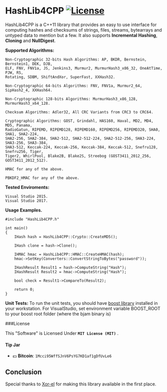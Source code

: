 # HashLib4CPP [![License](http://img.shields.io/badge/license-MIT-green.svg)](https://github.com/ron4fun/HashLib4CPP/blob/master/LICENSE)
HashLib4CPP is a C++11 library that provides an easy to use interface for computing hashes and checksums of strings, files, streams, bytearrays and untyped data to mention but a few.
It also supports **Incremental Hashing**, **Cloning** and **NullDigest**.

**Supported Algorithms:**

    Non-Cryptographic 32-bits Hash Algorithms: AP, BKDR, Bernstein, Bernstein1, DEK, DJB, 
    ELF, FNV, FNV1a, JS, Jenkins3, Murmur2, MurmurHash3_x86_32, OneAtTime, PJW, RS, 
    Rotating, SDBM, ShiftAndXor, SuperFast, XXHash32.

    Non-Cryptographic 64-bits Algorithms: FNV, FNV1a, Murmur2_64, SipHash2_4, XXHash64.

    Non-Cryptographic 128-bits Algorithms: MurmurHash3_x86_128, MurmurHash3_x64_128. 

    Checksum Algorithms: Adler32, All CRC Variants from CRC3 to CRC64. 

    Cryptographic Algorithms: GOST, Grindahl, HAS160, Haval, MD2, MD4, MD5, Panama, 
    RadioGatun, RIPEMD, RIPEMD128, RIPEMD160, RIPEMD256, RIPEMD320, SHA0, SHA1, SHA2-224,
    SHA2-256, SHA2-384, SHA2-512, SHA2-512-224, SHA2-512-256, SHA3-224, SHA3-256, SHA3-384, 
    SHA3-512, Keccak-224, Keccak-256, Keccak-384, Keccak-512, Snefru128, Snefru256, Tiger,
	Tiger2, WhirlPool, Blake2B, Blake2S, Streebog (GOST3411_2012_256, GOST3411_2012_512).

    HMAC for any of the above.
    
    PBKDF2_HMAC for any of the above.

**Tested Enviroments:**
     
    Visual Studio 2015.
    Visual Studio 2017.

    
**Usage Examples.**

    #include "HashLib4CPP.h"

    int main()
    {
        IHash hash = HashLib4CPP::Crypto::CreateMD5();
			
        IHash clone = hash->Clone();

        IHMAC hmac = HashLib4CPP::HMAC::CreateHMAC(hash);
        hmac->SetKey(Converters::ConvertStringToBytes("password"));

        IHashResult Result1 = hash->ComputeString("Hash");
        IHashResult Result2 = hmac->ComputeString("Hash");
		
        bool check = Result1->CompareTo(Result2);
        
        return 0;
    }

 **Unit Tests:**
To run the unit tests, you should have [boost library](http://www.boost.org/) installed in your workstation.
For VisualStudio, set environment variable BOOST_ROOT to your boost root folder (where the bjam binary is)

###License

This "Software" is Licensed Under  **`MIT License (MIT)`** .

#### Tip Jar
* :dollar: **Bitcoin**: `1Mcci95WffSJnV6PsYG7KD1af1gDfUvLe6`


Conclusion
--------------------------------------------------

   Special thanks to [Xor-el](https://github.com/xor-el) for making this library available in the first place.

